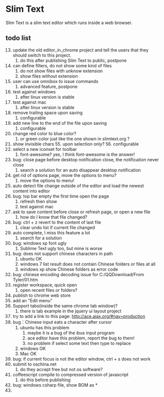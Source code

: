 # Slim Text

Slim Text is a slim text editor which runs inside a web browser.


## todo list

13. update the old editor_in_chrome project and tell the users that they should switch to this project.
    1. do this after publishing Slim Text to public, postpone
35. can define filters, do not show some kind of files
    1. do not show files with unknow extension
    2. show files without extension
40. user can use omnibox to issue commands
    1. advanced feature, postpone
45. test against windows
    1. after linux version is stable
46. test against mac
    1. after linux version is stable
51. remove trailing space upon saving
    1. configurable
52. add new line to the end of the file upon saving
    1. configurable
53. change red color to blue color?
    1. or green color just like the one shown in slimtext.org ?
54. show invisible chars
    55. upon selection only?
    56. configurable
61. select a new iconset for toolbar
    1. font-awesome? yes, I think font-awesome is the answer!
63. bug: close page before desktop notification close, the notification never close
    1. search a solution for an auto disappear desktop notification
66. get rid of options page, move the options to menu?
    1. move the options to menu!
68. auto detect file change outside of the editor and load the newest content into editor
74. bug: top bar empty the first time open the page
    1. refresh then show
    2. test against mac
80. ask to save content before close or refresh page, or open a new file
    1. how do I know that file changed?
81. bug: ctrl + z revert to the content of last file
    1. clear undo list if current file changed
83. auto complete, I miss this feature a lot
    1. search for a solution
84. bug: windows xp font ugly
    1. Sublime Text ugly too, but mine is worse
85. bug: does not support chinese characters in path
    1. ubuntu OK
    2. windows 7 list result does not contain Chinese folders or files at all
    3. windows xp show Chinese folders as error code
86. bug: chinese encoding decoding issue for C:/QQDownload/From Tyler/01.htm
87. register workspace, quick open
    1. open recent files or folders?
88. publish to chrome web store
89. add an "Edit menu"
90. Support tabs(inside the same chrome tab window)?
    1. there is tab example in the jquery ui layout project
91. try to add a link to this page: http://ace.ajax.org/#nav=production
92. bug：Chinese input eats a character after cursor
    1. ubuntu has this problem
        1. maybe it is a bug of the ibus input program
        2. ace editor have this problem, report the bug to them!
        3. no problem if select some text then type to replace
    2. windows OK
    3. Mac OK
93. bug: if current focus is not the editor window, ctrl + s does not work
94. submit to oschina.net
    1. do they accept free but not os software?
95. coffeescript compile to compressed version of javascript
    1. do this before publishing
96. bug: windows csharp file, show BOM as *
97. 
